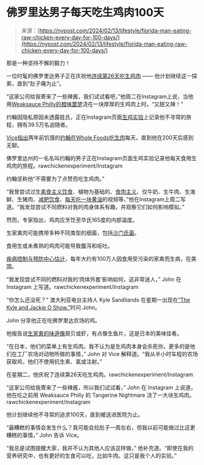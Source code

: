 <!--yml

类别：未分类

日期：2024-05-27 14:53:18

-->

# 佛罗里达男子每天吃生鸡肉100天

> 来源：[https://nypost.com/2024/02/13/lifestyle/florida-man-eating-raw-chicken-every-day-for-100-days/](https://nypost.com/2024/02/13/lifestyle/florida-man-eating-raw-chicken-every-day-for-100-days/)

那是一种坚持不懈的毅力！

一位时髦的佛罗里达男子正在庆祝他[连续第26天吃生鸡肉](https://www.instagram.com/p/C3TcKEfv9by/) —— 他计划继续这一探索，直到“肚子痛为止”。

“这家公司给我寄来了一些辣酱，我们试试看吧，”他周二在Instagram上说，当他用[Weaksauce Philly的橙味噩梦](https://www.weaksaucephilly.com/shop/tangerinenightmare)浇在一块厚厚的生鸡肉上时。“又甜又辣！”

约翰因隐私原因未透露姓氏，正在Instagram页面[生鸡实验](https://www.instagram.com/rawchickenexperiment/)上记录他不寻常的旅程，拥有39.5万名追随者。

[Vice指出](https://www.vice.com/en/article/pka8qz/guy-eats-raw-chicken-instagram)两年前饥饿的[约翰在Whole Foods吃生肉](https://www.youtube.com/@rawmeatexperiment/videos)每天，直到他在200天后感到无聊。

佛罗里达州的一名名叫约翰的男子正在Instagram页面生鸡实验记录他每天食用生鸡肉的旅程。rawchickenexperiment/Instagram

约翰坚称他“不需要为了点赞而吃生鸡肉。”

“我曾尝试过生[素食主义饮食](https://nypost.com/2023/10/05/vegan-food-isnt-manly-enough-according-to-men-researchers-want-to-change-that/)、植物为基础的、[食肉主义](https://nypost.com/2024/01/02/lifestyle/influencer-swears-by-carnivore-diet-but-experts-are-not-fans/)、仅牛奶、生牛肉、生海鲜、生猪肉、[减肥饮食](https://nypost.com/2023/03/06/keto-diets-linked-to-high-risk-of-heart-disease-new-study/)、[每天吃一块黄油](https://nypost.com/2024/02/12/lifestyle/bodybuilder-eats-block-of-butter-a-day-says-physique-is-leaner-now/)的视频等，”他在Instagram上周二写道。“我发现尝试不同燃料对我的肉身体系有趣，并观察它们如何影响模拟。”

然而，专家指出，鸡肉应烹饪至华氏165度的内部温度。

生家禽肉可能携带多种不同类型的细菌，包括[沙门氏菌](https://nypost.com/2022/08/01/usda-proposes-new-regulations-to-get-rid-of-salmonella-in-chicken/)。

食用生或未煮熟的鸡肉可能导致腹泻和呕吐。

[疾病控制与预防中心估计](https://www.cdc.gov/foodsafety/chicken.html#:~:text=When%20cooked%2C%20chicken%20can%20be,illness%2C%20also%20called%20food%20poisoning.)，每年大约有100万人因食用受污染的家禽而生病，在美国。

“我发现尝试不同的燃料对我的‘肉体外套’影响如何，这非常迷人，” John 在 Instagram 上写道。rawchickenexperiment/Instagram

“你怎么还没死？” 澳大利亚电台主持人 Kyle Sandilands 在星期一出现在[“The Kyle and Jackie O Show.”](https://www.iheart.com/podcast/239-the-kyle-jackie-o-show-27242949/episode/i-eat-raw-chicken-149779793/)时问 John。

John 分享他正在吃佛罗里达农场的鸡。

他报告说[生家禽的味道像](https://www.instagram.com/p/C3OShNVvAhh/)扇贝或虾，有点像生鱼片，这是日本的美味佳肴。

“在日本，他们的菜单上有生鸡肉。我不认为是生鸡肉本身会杀死你，更多的是他们在工厂农场对动物所做的事情，” John 对 Vice 解释道。“我从半小时车程的农场获取鸡，他们不使用抗生素、氯或注射。”

在星期二，他庆祝了连续第26天吃生鸡肉。rawchickenexperiment/Instagram

“这家公司给我寄来了一些辣酱，所以我们试试看，” John 在 Instagram 上说道，他在吃之前用 Weaksauce Philly 的 Tangerine Nightmare 浇了一大块生鸡肉。rawchickenexperiment/Instagram

他计划继续他不寻常的追求100天，直到被送进医院为止。

“最糟糕的事情会发生什么？我可能会拉肚子一周左右，但我以前可能做过比这更糟糕的事情，” John 告诉 Vice。

“我总是试图提醒大家，我并不认为其他人应该这样做，” 他补充道。“即使在我的营养研究中，也有更好的生食可以吃，比如牛肉。这只是我个人的实验。”
